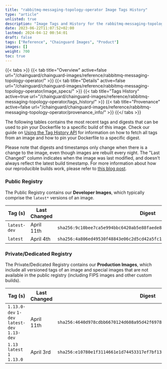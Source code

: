 ```yaml
---
title: "rabbitmq-messaging-topology-operator Image Tags History"
type: "article"
unlisted: true
description: "Image Tags and History for the rabbitmq-messaging-topology-operator Chainguard Image"
date: 2023-06-22T11:07:52+02:00
lastmod: 2024-04-12 00:54:01
draft: false
tags: ["Reference", "Chainguard Images", "Product"]
images: []
weight: 700
toc: true
---
```


{{< tabs >}}
{{< tab title="Overview" active=false url="/chainguard/chainguard-images/reference/rabbitmq-messaging-topology-operator/" >}}
{{< tab title="Details" active=false url="/chainguard/chainguard-images/reference/rabbitmq-messaging-topology-operator/image_specs/" >}}
{{< tab title="Tags History" active=true url="/chainguard/chainguard-images/reference/rabbitmq-messaging-topology-operator/tags_history/" >}}
{{< tab title="Provenance" active=false url="/chainguard/chainguard-images/reference/rabbitmq-messaging-topology-operator/provenance_info/" >}}
{{</ tabs >}}

The following tables contains the most recent tags and digests that can be used to pin your Dockerfile to a specific build of this image. Check our guide on [Using the Tag History API](/chainguard/chainguard-images/using-the-tag-history-api/) for information on how to fetch all tags from an image and how to pin your Dockerfile to a specific digest.

Please note that digests and timestamps only change when there is a change to the image, even though images are rebuilt every night. The "Last Changed" column indicates when the image was last modified, and doesn't always reflect the latest build timestamp. For more information about how our reproducible builds work, please refer to [this blog post](https://www.chainguard.dev/unchained/reproducing-chainguards-reproducible-image-builds).

### Public Registry
The Public Registry contains our **Developer Images**, which typically comprise the `latest*` versions of an image.

| Tag (s)       | Last Changed | Digest                                                                    |
|---------------|--------------|---------------------------------------------------------------------------|
|  `latest-dev` | April 11th   | `sha256:9c10bee7ca5e994bbc6420ab5e88faede82e937f5728ed4ffaa687dbffcecdb3` |
|  `latest`     | April 4th    | `sha256:4a806ed49530f48843e06c2d5cd42a5fc190edad3562836579553667aff78f2b` |


### Private/Dedicated Registry
The Private/Dedicated Registry contains our **Production Images**, which include all versioned tags of an image and special images that are not available in the public registry (including FIPS images and other custom builds).

| Tag (s)                                       | Last Changed | Digest                                                                    |
|-----------------------------------------------|--------------|---------------------------------------------------------------------------|
|  `1.13.0-dev` `1-dev` `latest-dev` `1.13-dev` | April 11th   | `sha256:4640d978cdbb6670124d608a95d42f6978d9df745c32ad88b406d0586e7e9f40` |
|  `1.13` `latest` `1` `1.13.0`                 | April 3rd    | `sha256:e10780e1f3114661e1d74453317ef7bf13a8d079f6afee9e78cc887d3c2d49da` |

